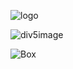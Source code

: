 ![logo](https://github.com/Amit889/OneNote/assets/66773415/d9eb9024-2c5b-4883-8af3-bacfa13973f3)


![div5image](https://github.com/Amit889/OneNote/assets/66773415/24dce919-1472-4ea9-8cff-58f9593f5def)


![Box](https://github.com/Amit889/OneNote/assets/66773415/a6b7dbf0-90d9-445c-b49d-85827fc13392)
